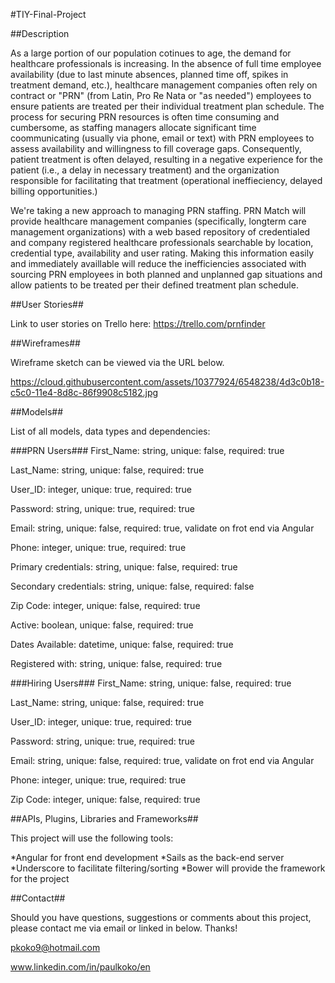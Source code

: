 #TIY-Final-Project

##Description

As a large portion of our population cotinues to age, the demand for healthcare professionals is increasing.  In the absence of full time employee availability (due to last minute absences, planned time off, spikes in treatment demand, etc.), healthcare management companies often rely on contract or "PRN" (from Latin, Pro Re Nata or "as needed") employees to ensure patients are treated per their individual treatment plan schedule.  The process for securing PRN resources is often time consuming and cumbersome, as staffing managers allocate significant time coommunicating (usually via phone, email or text) with PRN employees to assess availability and willingness to fill coverage gaps.  Consequently, patient treatment is often delayed, resulting in a negative experience for the patient (i.e., a delay in necessary treatment) and the organization responsible for facilitating that treatment (operational ineffieciency, delayed billing opportunities.)     

We're taking a new approach to managing PRN staffing.  PRN Match will provide healthcare management companies (specifically, longterm care management organizations) with a web based repository of credentialed and company registered healthcare professionals searchable by location, credential type, availability and user rating.  Making this information easily and immediately availlable will reduce the inefficiencies associated with sourcing PRN employees in both planned and unplanned gap situations and allow patients to be treated per their defined treatment plan schedule.  


##User Stories##

Link to user stories on Trello here:  https://trello.com/prnfinder

##Wireframes##

Wireframe sketch can be viewed via the URL below.

https://cloud.githubusercontent.com/assets/10377924/6548238/4d3c0b18-c5c0-11e4-8d8c-86f9908c5182.jpg

##Models##

List of all models, data types and dependencies:

###PRN Users###
First_Name:  string, unique: false, required:  true

Last_Name: string, unique: false, required:  true

User_ID: integer, unique: true, required:  true

Password: string, unique: true, required:  true

Email:  string, unique: false, required:  true, validate on frot end via Angular

Phone: integer, unique: true, required:  true

Primary credentials: string, unique: false, required:  true

Secondary credentials: string, unique: false, required:  false

Zip Code: integer, unique: false, required:  true

Active:  boolean, unique: false, required:  true

Dates Available:  datetime, unique: false, required:  true

Registered with: string, unique: false, required:  true

###Hiring Users###
First_Name:  string, unique: false, required:  true

Last_Name: string, unique: false, required:  true

User_ID: integer, unique: true, required:  true

Password: string, unique: true, required:  true

Email:  string, unique: false, required:  true, validate on frot end via Angular

Phone: integer, unique: true, required:  true

Zip Code: integer, unique: false, required:  true


##APIs, Plugins, Libraries and Frameworks##

This project will use the following tools:

*Angular for front end development
*Sails as the back-end server
*Underscore to facilitate filtering/sorting
*Bower will provide the framework for the project

##Contact##

Should you have questions, suggestions or comments about this project, please contact me via email or linked in below.  Thanks!

pkoko9@hotmail.com

www.linkedin.com/in/paulkoko/en

